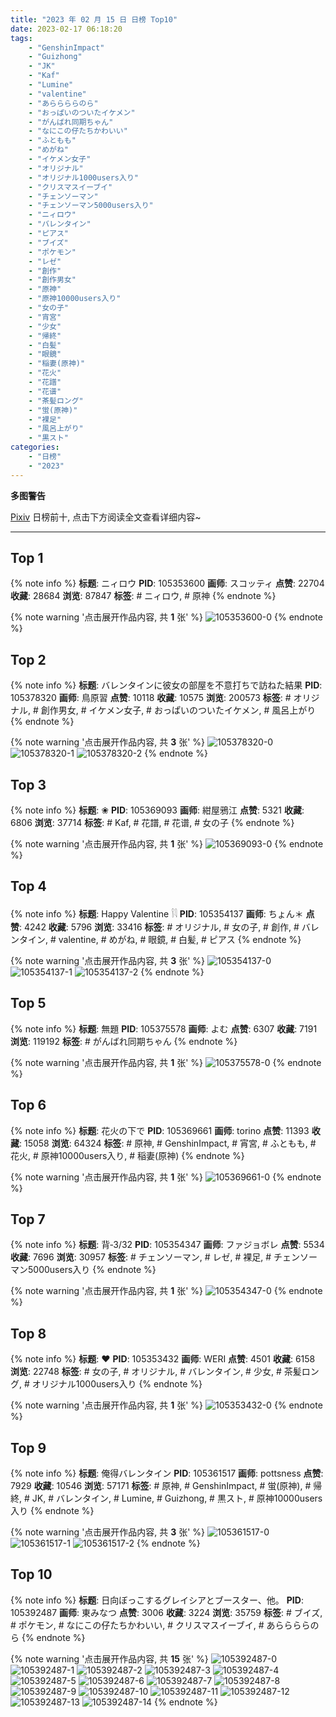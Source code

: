 ```yaml
---
title: "2023 年 02 月 15 日 日榜 Top10"
date: 2023-02-17 06:18:20
tags:
    - "GenshinImpact"
    - "Guizhong"
    - "JK"
    - "Kaf"
    - "Lumine"
    - "valentine"
    - "あららららのら"
    - "おっぱいのついたイケメン"
    - "がんばれ同期ちゃん"
    - "なにこの仔たちかわいい"
    - "ふともも"
    - "めがね"
    - "イケメン女子"
    - "オリジナル"
    - "オリジナル1000users入り"
    - "クリスマスイーブイ"
    - "チェンソーマン"
    - "チェンソーマン5000users入り"
    - "ニィロウ"
    - "バレンタイン"
    - "ピアス"
    - "ブイズ"
    - "ポケモン"
    - "レゼ"
    - "創作"
    - "創作男女"
    - "原神"
    - "原神10000users入り"
    - "女の子"
    - "宵宮"
    - "少女"
    - "帰終"
    - "白髪"
    - "眼鏡"
    - "稲妻(原神)"
    - "花火"
    - "花譜"
    - "花谱"
    - "茶髪ロング"
    - "蛍(原神)"
    - "裸足"
    - "風呂上がり"
    - "黒スト"
categories:
    - "日榜"
    - "2023"
---
```


<i class="fa fa-triangle-exclamation"></i>**多图警告**<i class="fa fa-triangle-exclamation"></i>

[Pixiv](https://www.pixiv.net/) 日榜前十, 点击下方阅读全文查看详细内容~

<!-- more -->

---

## Top 1

{% note info %}
**标题**: ニィロウ
**PID**: 105353600 **画师**: スコッティ
**点赞**: 22704 **收藏**: 28684 **浏览**: 87847
**标签**: # ニィロウ, # 原神
{% endnote %}

{% note warning '点击展开作品内容, 共 **1** 张' %}
![105353600-0](https://i.pixiv.re/img-original/img/2023/02/14/00/01/29/105353600_p0.jpg)
{% endnote %}

## Top 2

{% note info %}
**标题**: バレンタインに彼女の部屋を不意打ちで訪ねた結果
**PID**: 105378320 **画师**: 鳥原習
**点赞**: 10118 **收藏**: 10575 **浏览**: 200573
**标签**: # オリジナル, # 創作男女, # イケメン女子, # おっぱいのついたイケメン, # 風呂上がり
{% endnote %}

{% note warning '点击展开作品内容, 共 **3** 张' %}
![105378320-0](https://i.pixiv.re/img-original/img/2023/02/14/19/02/25/105378320_p0.jpg)
![105378320-1](https://i.pixiv.re/img-original/img/2023/02/14/19/02/25/105378320_p1.jpg)
![105378320-2](https://i.pixiv.re/img-original/img/2023/02/14/19/02/25/105378320_p2.jpg)
{% endnote %}

## Top 3

{% note info %}
**标题**: ❀
**PID**: 105369093 **画师**: 紺屋鴉江
**点赞**: 5321 **收藏**: 6806 **浏览**: 37714
**标签**: # Kaf, # 花譜, # 花谱, # 女の子
{% endnote %}

{% note warning '点击展开作品内容, 共 **1** 张' %}
![105369093-0](https://i.pixiv.re/img-original/img/2023/02/14/12/40/04/105369093_p0.jpg)
{% endnote %}

## Top 4

{% note info %}
**标题**: Happy Valentine 𓌉𓇋
**PID**: 105354137 **画师**: ちょん＊
**点赞**: 4242 **收藏**: 5796 **浏览**: 33416
**标签**: # オリジナル, # 女の子, # 創作, # バレンタイン, # valentine, # めがね, # 眼鏡, # 白髪, # ピアス
{% endnote %}

{% note warning '点击展开作品内容, 共 **3** 张' %}
![105354137-0](https://i.pixiv.re/img-original/img/2023/02/14/15/18/56/105354137_p0.png)
![105354137-1](https://i.pixiv.re/img-original/img/2023/02/14/15/18/56/105354137_p1.png)
![105354137-2](https://i.pixiv.re/img-original/img/2023/02/14/15/18/56/105354137_p2.png)
{% endnote %}

## Top 5

{% note info %}
**标题**: 無題
**PID**: 105375578 **画师**: よむ
**点赞**: 6307 **收藏**: 7191 **浏览**: 119192
**标签**: # がんばれ同期ちゃん
{% endnote %}

{% note warning '点击展开作品内容, 共 **1** 张' %}
![105375578-0](https://i.pixiv.re/img-original/img/2023/02/14/17/40/57/105375578_p0.png)
{% endnote %}

## Top 6

{% note info %}
**标题**: 花火の下で
**PID**: 105369661 **画师**: torino
**点赞**: 11393 **收藏**: 15058 **浏览**: 64324
**标签**: # 原神, # GenshinImpact, # 宵宮, # ふともも, # 花火, # 原神10000users入り, # 稲妻(原神)
{% endnote %}

{% note warning '点击展开作品内容, 共 **1** 张' %}
![105369661-0](https://i.pixiv.re/img-original/img/2023/02/14/13/06/54/105369661_p0.jpg)
{% endnote %}

## Top 7

{% note info %}
**标题**: 背‐3/32
**PID**: 105354347 **画师**: ファジョボレ
**点赞**: 5534 **收藏**: 7696 **浏览**: 30957
**标签**: # チェンソーマン, # レゼ, # 裸足, # チェンソーマン5000users入り
{% endnote %}

{% note warning '点击展开作品内容, 共 **1** 张' %}
![105354347-0](https://i.pixiv.re/img-original/img/2023/02/14/00/06/40/105354347_p0.jpg)
{% endnote %}

## Top 8

{% note info %}
**标题**: ❤️
**PID**: 105353432 **画师**: WERI
**点赞**: 4501 **收藏**: 6158 **浏览**: 22748
**标签**: # 女の子, # オリジナル, # バレンタイン, # 少女, # 茶髪ロング, # オリジナル1000users入り
{% endnote %}

{% note warning '点击展开作品内容, 共 **1** 张' %}
![105353432-0](https://i.pixiv.re/img-original/img/2023/02/14/00/00/39/105353432_p0.png)
{% endnote %}

## Top 9

{% note info %}
**标题**: 俺得バレンタイン
**PID**: 105361517 **画师**: pottsness
**点赞**: 7929 **收藏**: 10546 **浏览**: 57171
**标签**: # 原神, # GenshinImpact, # 蛍(原神), # 帰終, # JK, # バレンタイン, # Lumine, # Guizhong, # 黒スト, # 原神10000users入り
{% endnote %}

{% note warning '点击展开作品内容, 共 **3** 张' %}
![105361517-0](https://i.pixiv.re/img-original/img/2023/02/14/10/12/39/105361517_p0.jpg)
![105361517-1](https://i.pixiv.re/img-original/img/2023/02/14/10/12/39/105361517_p1.jpg)
![105361517-2](https://i.pixiv.re/img-original/img/2023/02/14/10/12/39/105361517_p2.jpg)
{% endnote %}

## Top 10

{% note info %}
**标题**: 日向ぼっこするグレイシアとブースター、他。
**PID**: 105392487 **画师**: 東みなつ
**点赞**: 3006 **收藏**: 3224 **浏览**: 35759
**标签**: # ブイズ, # ポケモン, # なにこの仔たちかわいい, # クリスマスイーブイ, # あららららのら
{% endnote %}

{% note warning '点击展开作品内容, 共 **15** 张' %}
![105392487-0](https://i.pixiv.re/img-original/img/2023/02/15/00/04/05/105392487_p0.jpg)
![105392487-1](https://i.pixiv.re/img-original/img/2023/02/15/00/04/05/105392487_p1.jpg)
![105392487-2](https://i.pixiv.re/img-original/img/2023/02/15/00/04/05/105392487_p2.jpg)
![105392487-3](https://i.pixiv.re/img-original/img/2023/02/15/00/04/05/105392487_p3.jpg)
![105392487-4](https://i.pixiv.re/img-original/img/2023/02/15/00/04/05/105392487_p4.jpg)
![105392487-5](https://i.pixiv.re/img-original/img/2023/02/15/00/04/05/105392487_p5.jpg)
![105392487-6](https://i.pixiv.re/img-original/img/2023/02/15/00/04/05/105392487_p6.jpg)
![105392487-7](https://i.pixiv.re/img-original/img/2023/02/15/00/04/05/105392487_p7.jpg)
![105392487-8](https://i.pixiv.re/img-original/img/2023/02/15/00/04/05/105392487_p8.jpg)
![105392487-9](https://i.pixiv.re/img-original/img/2023/02/15/00/04/05/105392487_p9.jpg)
![105392487-10](https://i.pixiv.re/img-original/img/2023/02/15/00/04/05/105392487_p10.jpg)
![105392487-11](https://i.pixiv.re/img-original/img/2023/02/15/00/04/05/105392487_p11.jpg)
![105392487-12](https://i.pixiv.re/img-original/img/2023/02/15/00/04/05/105392487_p12.jpg)
![105392487-13](https://i.pixiv.re/img-original/img/2023/02/15/00/04/05/105392487_p13.jpg)
![105392487-14](https://i.pixiv.re/img-original/img/2023/02/15/00/04/05/105392487_p14.jpg)
{% endnote %}
